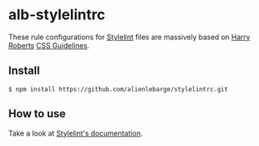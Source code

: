 # alb-stylelintrc

These rule configurations for [Stylelint](http://stylelint.io/) files are massively based on [Harry Roberts](https://twitter.com/csswizardry) [CSS Guidelines](http://cssguidelin.es/).

## Install

```
$ npm install https://github.com/alienlebarge/stylelintrc.git
```

## How to use

Take a look at [Stylelint's documentation](http://stylelint.io/user-guide/).
